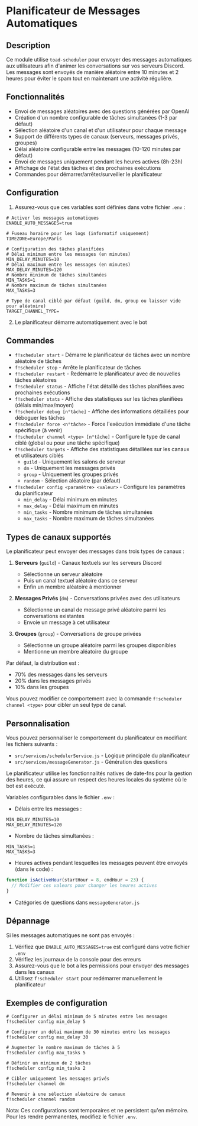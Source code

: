 # Planificateur de Messages Automatiques

## Description
Ce module utilise `toad-scheduler` pour envoyer des messages automatiques aux utilisateurs afin d'animer les conversations sur vos serveurs Discord. Les messages sont envoyés de manière aléatoire entre 10 minutes et 2 heures pour éviter le spam tout en maintenant une activité régulière.

## Fonctionnalités
- Envoi de messages aléatoires avec des questions générées par OpenAI
- Création d'un nombre configurable de tâches simultanées (1-3 par défaut)
- Sélection aléatoire d'un canal et d'un utilisateur pour chaque message
- Support de différents types de canaux (serveurs, messages privés, groupes)
- Délai aléatoire configurable entre les messages (10-120 minutes par défaut)
- Envoi de messages uniquement pendant les heures actives (8h-23h)
- Affichage de l'état des tâches et des prochaines exécutions
- Commandes pour démarrer/arrêter/surveiller le planificateur

## Configuration

1. Assurez-vous que ces variables sont définies dans votre fichier `.env` :

```
# Activer les messages automatiques
ENABLE_AUTO_MESSAGES=true

# Fuseau horaire pour les logs (informatif uniquement)
TIMEZONE=Europe/Paris

# Configuration des tâches planifiées
# Délai minimum entre les messages (en minutes)
MIN_DELAY_MINUTES=10
# Délai maximum entre les messages (en minutes)
MAX_DELAY_MINUTES=120
# Nombre minimum de tâches simultanées
MIN_TASKS=1
# Nombre maximum de tâches simultanées
MAX_TASKS=3

# Type de canal ciblé par défaut (guild, dm, group ou laisser vide pour aléatoire)
TARGET_CHANNEL_TYPE=
```

2. Le planificateur démarre automatiquement avec le bot

## Commandes

- `f!scheduler start` - Démarre le planificateur de tâches avec un nombre aléatoire de tâches
- `f!scheduler stop` - Arrête le planificateur de tâches
- `f!scheduler restart` - Redémarre le planificateur avec de nouvelles tâches aléatoires
- `f!scheduler status` - Affiche l'état détaillé des tâches planifiées avec prochaines exécutions
- `f!scheduler stats` - Affiche des statistiques sur les tâches planifiées (délais min/max/moyen)
- `f!scheduler debug [n°tâche]` - Affiche des informations détaillées pour déboguer les tâches
- `f!scheduler force <n°tâche>` - Force l'exécution immédiate d'une tâche spécifique (à venir)
- `f!scheduler channel <type> [n°tâche]` - Configure le type de canal ciblé (global ou pour une tâche spécifique)
- `f!scheduler targets` - Affiche des statistiques détaillées sur les canaux et utilisateurs ciblés
  - `guild` - Uniquement les salons de serveur
  - `dm` - Uniquement les messages privés
  - `group` - Uniquement les groupes privés
  - `random` - Sélection aléatoire (par défaut)
- `f!scheduler config <paramètre> <valeur>` - Configure les paramètres du planificateur
  - `min_delay` - Délai minimum en minutes
  - `max_delay` - Délai maximum en minutes
  - `min_tasks` - Nombre minimum de tâches simultanées
  - `max_tasks` - Nombre maximum de tâches simultanées

## Types de canaux supportés

Le planificateur peut envoyer des messages dans trois types de canaux :

1. **Serveurs** (`guild`) - Canaux textuels sur les serveurs Discord
   - Sélectionne un serveur aléatoire
   - Puis un canal textuel aléatoire dans ce serveur
   - Enfin un membre aléatoire à mentionner

2. **Messages Privés** (`dm`) - Conversations privées avec des utilisateurs
   - Sélectionne un canal de message privé aléatoire parmi les conversations existantes
   - Envoie un message à cet utilisateur

3. **Groupes** (`group`) - Conversations de groupe privées
   - Sélectionne un groupe aléatoire parmi les groupes disponibles
   - Mentionne un membre aléatoire du groupe

Par défaut, la distribution est :
- 70% des messages dans les serveurs
- 20% dans les messages privés
- 10% dans les groupes

Vous pouvez modifier ce comportement avec la commande `f!scheduler channel <type>` pour cibler un seul type de canal.

## Personnalisation

Vous pouvez personnaliser le comportement du planificateur en modifiant les fichiers suivants :

- `src/services/schedulerService.js` - Logique principale du planificateur
- `src/services/messageGenerator.js` - Génération des questions

Le planificateur utilise les fonctionnalités natives de date-fns pour la gestion des heures, ce qui assure un respect des heures locales du système où le bot est exécuté.

Variables configurables dans le fichier `.env` :

- Délais entre les messages :
```
MIN_DELAY_MINUTES=10
MAX_DELAY_MINUTES=120
```

- Nombre de tâches simultanées :
```
MIN_TASKS=1
MAX_TASKS=3
```

- Heures actives pendant lesquelles les messages peuvent être envoyés (dans le code) :
```javascript
function isActiveHour(startHour = 8, endHour = 23) {
  // Modifier ces valeurs pour changer les heures actives
}
```

- Catégories de questions dans `messageGenerator.js`

## Dépannage

Si les messages automatiques ne sont pas envoyés :

1. Vérifiez que `ENABLE_AUTO_MESSAGES=true` est configuré dans votre fichier `.env`
2. Vérifiez les journaux de la console pour des erreurs
3. Assurez-vous que le bot a les permissions pour envoyer des messages dans les canaux
4. Utilisez `f!scheduler start` pour redémarrer manuellement le planificateur

## Exemples de configuration

```
# Configurer un délai minimum de 5 minutes entre les messages
f!scheduler config min_delay 5

# Configurer un délai maximum de 30 minutes entre les messages
f!scheduler config max_delay 30

# Augmenter le nombre maximum de tâches à 5
f!scheduler config max_tasks 5

# Définir un minimum de 2 tâches
f!scheduler config min_tasks 2

# Cibler uniquement les messages privés
f!scheduler channel dm

# Revenir à une sélection aléatoire de canaux
f!scheduler channel random
```

Nota: Ces configurations sont temporaires et ne persistent qu'en mémoire. Pour les rendre permanentes, modifiez le fichier `.env`.
